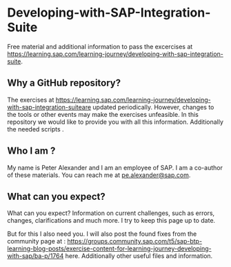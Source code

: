 # Developing-with-SAP-Integration-Suite
Free material and additional information to pass the excercises at https://learning.sap.com/learning-journey/developing-with-sap-integration-suite.

## Why a GitHub repository?
The exercises at https://learning.sap.com/learning-journey/developing-with-sap-integration-suiteare updated periodically. However, changes to the tools or other events may make the exercises unfeasible. 
In this repository we would like to provide you with all this information. Additionally the needed scripts . 

## Who I am ?
My name is Peter Alexander and I am an employee of SAP. I am a co-author of these materials. You can reach me at pe.alexander@sap.com. 

## What can you expect?
What can you expect?
Information on current challenges, such as errors, changes, clarifications and much more. I try to keep this page up to date.

But for this I also need you. I will also post the found fixes from the community page at : https://groups.community.sap.com/t5/sap-btp-learning-blog-posts/exercise-content-for-learning-journey-developing-with-sap/ba-p/1764 here. Additionally other useful files and information.